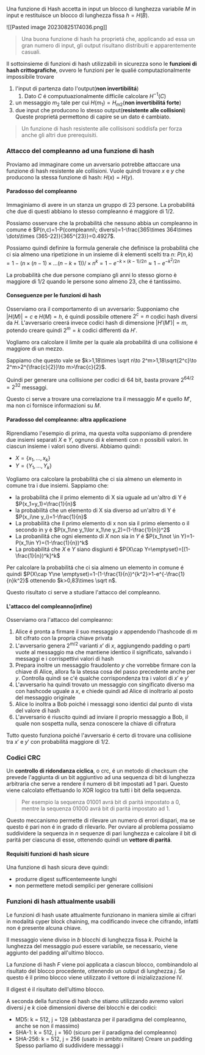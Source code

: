 Una funzione di Hash accetta in input un blocco di lunghezza variabile $M$ in input e restituisce un blocco di lunghezza fissa $h=H(B)$.

![[Pasted image 20230825174036.png]]

> Una buona funzione di hash ha proprietá che, applicando ad essa un gran numero di input, gli output risultano distribuiti e apparentemente casuali.

Il sottoinsieme di funzioni di hash utilizzabili in sicurezza sono le **funzioni di hash crittografiche**, ovvero le funzioni per le qualié computazionalmente impossibile trovare 
1. l'input di partenza dato l'output(**non invertibilitá**)
	1. Dato $C$ é computuazionalmente difficile calcolare $H^{-1}(C)$
2. un messaggio $m_2$ tale per cui $H(m_1)=H_{m2}$(**non invertibilitá forte**)
3. due input che producono lo stesso output(**resistente alle collisioni**)
Queste proprietá permettono di capire se un dato é cambiato.

> Un funzione di hash resistente alle collisisoni soddisfa per forza anche gli altri due prerequisiti.

### Attacco del compleanno ad una funzione di hash
Proviamo ad immaginare come un avversario potrebbe attaccare una funzione di hash resistente ale collisioni. Vuole quindi trovare $x$ e $y$ che producono la stessa funzione di hash: $H(x)=H(y)$.

#### Paradosso del compleanno
Immaginiamo di avere in un stanza un gruppo di 23 persone. La probabilitá che due di questi abbiano lo stesso compleanno é maggiore di $1/2$. 

Possiamo osservare che la probabilitá che nessuno abbia un compleanno in comune é $P(n,c)=1-P(compleanni\; diversi)=1-\frac{365\times 364\times \dots\times (365-22)}{365^{23}}=0.4927$.

Possiamo quindi definire la formula generale che definisce la probabilitá che ci sia almeno una ripetizione in un insieme di $k$ elementi scelti tra $n$: $P(n,k)=1-(n\times (n-1)\times \dots(n-k+1))/\times n^k =1-e^{-k\times (k-1)/2n}\approx 1- e^{-k^2/2n}$

La probabilità che due persone compiano gli anni lo stesso giorno è maggiore di 1/2 quando le persone sono almeno 23, che é tantissimo.
#### Conseguenze per le funzioni di hash
Osserviamo ora il comportamento di un avversario:
Supponiamo che $|H(M)| =c$ e $H(M)=h$, é quindi possibile ottenere $2^c=n$ codici hash diversi da $H$.
L'avversario creerá invece codici hash di dimensione $|H'(M')| =m$, potendo creare quindi $2^m=k$ codici differenti da $H'$.

Vogliamo ora calcolare il limite per la quale ala probabilitá di una collisione é maggiore di un mezzo. 

Sappiamo che questo vale se $k>1,18\times \sqrt n\to 2^m>1,18\sqrt{2^c}\to 2^m>2^{\frac{c}{2}}\to m>\frac{c}{2}$.

Quindi per generare una collisione per codici di 64 bit, basta provare $2^{64/2}=2^{32}$ messaggi.

Questo ci serve a trovare una correlazione tra il messaggio $M$ e quello $M'$, ma non ci fornisce informazioni su $M$.

#### Paradosso del compleanno: altra applicazione
Riprendiamo l'esempio di prima, ma questa volta supponiamo di prendere due insiemi separati $X$ e $Y$, ognuno di $k$ elementi con $n$ possibili valori. In ciascun insieme i valori sono diversi.
Abbiamo quindi:
- $X=\{x_1,\dots,x_k\}$
- $Y=\{Y_1,\dots,Y_k\}$

Vogliamo ora calcolare la probabilitá che ci sia almeno un elemento in comune tra i due insiemi.
Sappiamo che:
- la probabilitá che il primo elemento di X sia uguale ad un'altro di Y é $P(x_1=y_1)=\frac{1}{n}$
-  la probabilitá che un elemento di X sia diverso ad un'altro di Y é $P(x_i\ne y_i)=1-\frac{1}{n}$
- La probabilità che il primo elemento di x non sia il primo elemento o il secondo in y è $P(x_1\ne y_1\lor x_1\ne y_2)=(1-\frac{1}{n})^2$ 
- La probanilitá che ogni elemento di $X$ non sia in $Y$ é $P(x_1\not \in Y)=1-P(x_1\in Y)=(1-\frac{1}{n})^k$
- La probabilitá che $X$ e $Y$ siano disgiunti é $P(X\cap Y=\emptyset)=[(1-\frac{1}{n})^k]^k$ 

Per calcolare la probabilitá che ci sia almeno un elemento in comune é quindi $P(X\cap Y\ne \emptyset)=1-(1-\frac{1}{n})^{k^2}>1-e^{-\frac{1}{n}k^2}$ ottenendo $k>0,83\times \sqrt n$.

Questo risultato ci serve a studiare l'attacco del compleanno.

#### L'attacco del compleanno(infine)
Osserviamo ora l'attacco del compleanno:
1. Alice é pronta a firmare il suo messaggio $x$ appendendo l'hashcode di $m$ bit cifrato con la propria chiave privata
2. L'avversario genera $2^{m/2}$ varianti $x'$ di $x$, aggiungendo padding o parti vuote al messaggio ma che mantiene identico il significato, salvando i messaggi e i corrispettivi valori di hash
3. Prepara inoltre un messaggio fraudolento $y$ che vorrebbe firmare con la chiave di Alice, allora fa la stessa cosa del passo precedente anche per $y$. Controlla quindi se c'é qualche corrispondenza tra i valori di $x'$ e $y'$
4. L'avversario ha quindi trovato un messaggio con singificato diverso ma con hashcode uguale a $x$, e chiede quindi ad Alice di inoltrarlo al posto del messaggio originale
5. Alice lo inoltra a Bob poiché i messaggi sono identici dal punto di vista del valore di hash
6. L'avversario é riuscito quindi ad inviare il proprio messaggio a Bob, il quale non sospetta nulla, senza conoscere la chiave di cifratura

Tutto questo funziona poiché l'avversario é certo di trovare una collisione tra $x'$ e $y'$ con probabilitá maggiore di $1/2$.

### Codici CRC
Un **controllo di ridondanza ciclica**, o crc, é un metodo di checksum che prevede l'aggiunta di un bit aggiuntivo ad una sequenza di bit di lunghezza arbitraria che serve a rendere il numero di bit impostati ad 1 pari. Questo viene calcolato effettuando lo XOR logico tra tutti i bit della sequenza.

> Per esempio la sequenza $01001$ avrá bit di paritá impostato a $0$, mentre la sequenza $01000$ avrá bit di paritá impostato ad $1$.

Questo meccanismo permette di rilevare un numero di errori dispari, ma se questo é pari non é in grado di rilevarlo.
Per ovviare al problema possiamo suddividere la sequenza in $n$ sequenze di pari lunghezza e calcolare il bit di paritá per ciascuna di esse, ottenendo quindi un **vettore di paritá**.

#### Requisiti funzioni di hash sicure
Una funzione di hash sicura deve quindi:
- produrre digest sufficentemeente lunghi
- non permettere metodi semplici per generare collisioni

### Funzioni di hash attualmente usabili
Le funzioni di hash usate attualmente funzionano in maniera simile ai cifrari in modalitá cyper block chaining, ma codificando invece che cifrando, infatti non é presente alcuna chiave.

Il messaggio viene diviso in $b$ blocchi di lunghezza fissa $k$. Poiché la lunghezza del messaggio puó essere variabile, se necessario, viene aggiunto del padding all'ultimo blocco.

La funzione di hash $F$ viene poi applicata a ciascun blocco, combinandolo al risultato del blocco procedente, ottenendo un output di lunghezza $j$. Se questo é il primo blocco viene utilizzato il vettore di inizializzazione IV. 

Il digest é il risultato dell'ultimo blocco.

A seconda della funzione di hash che stiamo utilizzando avremo valori diversi $j$ e $k$ cioè dimensioni diverse dei blocchi e dei codici: 
- MD5: k = 512, j = 128 (abbastanza per il paradigma del compleanno, anche se non il massimo) 
- SHA-1: k = 512, j = 160 (sicuro per il paradigma del compleanno) 
- SHA-256: k = 512, j = 256 (usato in ambito militare) Creare un padding Spesso parliamo di suddividere messaggi i

